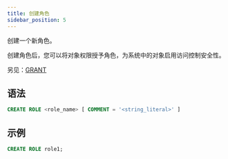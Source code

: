 ```yaml
---
title: 创建角色
sidebar_position: 5
---
```


创建一个新角色。

创建角色后，您可以将对象权限授予角色，为系统中的对象启用访问控制安全性。

另见：[GRANT](10-grant.md)

## 语法

```sql
CREATE ROLE <role_name> [ COMMENT = '<string_literal>' ]
```

## 示例

```sql
CREATE ROLE role1;
```
